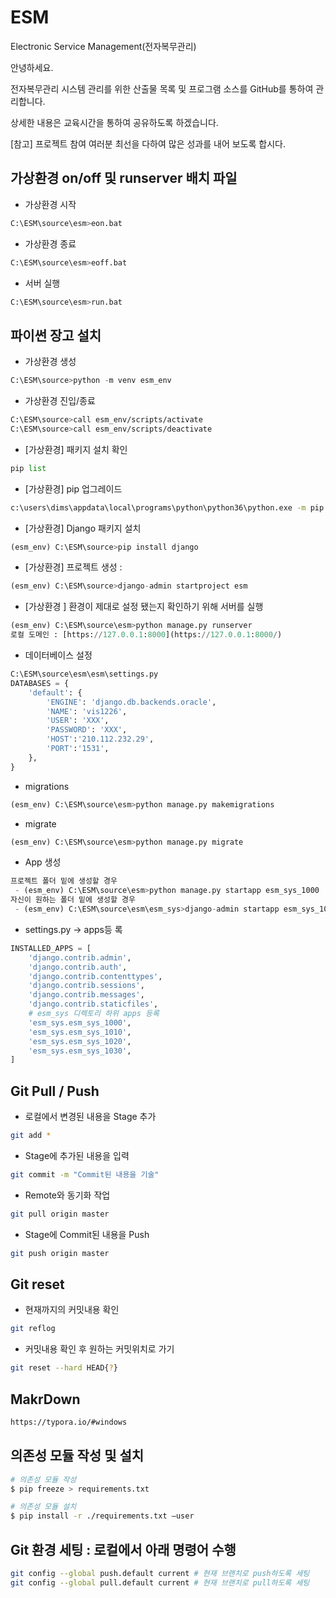 



# ESM

Electronic Service Management(전자복무관리)

안녕하세요.

전자복무관리 시스템 관리를 위한 산출물 목록 및 프로그램 소스를 GitHub를 통하여 관리합니다.

상세한 내용은 교육시간을 통하여 공유하도록 하겠습니다.

[참고] 프로젝트 참여 여러분 최선을 다하여 많은 성과를 내어 보도록 합시다.


## 가상환경 on/off 및 runserver 배치 파일

* 가상환경 시작 

```python
C:\ESM\source\esm>eon.bat
```

* 가상환경 종료 

```python
C:\ESM\source\esm>eoff.bat
```

* 서버 실행 

```python
C:\ESM\source\esm>run.bat
```


## 파이썬 장고 설치

* 가상환경 생성 

```python
C:\ESM\source>python -m venv esm_env
```


* 가상환경 진입/종료

```bash
C:\ESM\source>call esm_env/scripts/activate
C:\ESM\source>call esm_env/scripts/deactivate
```

* [가상환경] 패키지 설치 확인

```python
pip list
```

* [가상환경] pip 업그레이드

```bash
c:\users\dims\appdata\local\programs\python\python36\python.exe -m pip install --upgrade pip
```

* [가상환경] Django 패키지 설치

```python
(esm_env) C:\ESM\source>pip install django
```

* [가상환경] 프로젝트 생성 : 

```python
(esm_env) C:\ESM\source>django-admin startproject esm
```

* [가상환경 ] 환경이 제대로 설정 됐는지 확인하기 위해 서버를 실행 

```python
(esm_env) C:\ESM\source\esm>python manage.py runserver 
로컬 도메인 : [https://127.0.0.1:8000](https://127.0.0.1:8000/)
```

* 데이터베이스 설정

```python
C:\ESM\source\esm\esm\settings.py
DATABASES = {
    'default': {
        'ENGINE': 'django.db.backends.oracle',
        'NAME': 'vis1226',
        'USER': 'XXX',
        'PASSWORD': 'XXX',
        'HOST':'210.112.232.29',
        'PORT':'1531',
    },
}
```

* migrations
```python
(esm_env) C:\ESM\source\esm>python manage.py makemigrations
```

* migrate
```python
(esm_env) C:\ESM\source\esm>python manage.py migrate
```

* App 생성
```python
프로젝트 폴더 밑에 생성할 경우
 - (esm_env) C:\ESM\source\esm>python manage.py startapp esm_sys_1000
자신이 원하는 폴더 밑에 생성할 경우
 - (esm_env) C:\ESM\source\esm\esm_sys>django-admin startapp esm_sys_1030
```

* settings.py -> apps등 록
```python
INSTALLED_APPS = [
    'django.contrib.admin',
    'django.contrib.auth',
    'django.contrib.contenttypes',
    'django.contrib.sessions',
    'django.contrib.messages',
    'django.contrib.staticfiles',
    # esm_sys 디렉토리 하위 apps 등록
    'esm_sys.esm_sys_1000',
    'esm_sys.esm_sys_1010',
    'esm_sys.esm_sys_1020',
    'esm_sys.esm_sys_1030',
]
```

## Git Pull / Push

* 로컬에서 변경된 내용을 Stage 추가

```bash
git add *
```

* Stage에 추가된 내용을 입력

```bash
git commit -m "Commit된 내용을 기술"
```

* Remote와 동기화 작업

```bash
git pull origin master
```

* Stage에 Commit된 내용을 Push

```bash
git push origin master
```

## Git reset

* 현재까지의 커밋내용 확인

```bash
git reflog
```

* 커밋내용 확인 후 원하는 커밋위치로 가기

```bash
git reset --hard HEAD{?}
```


## MakrDown
```bash
https://typora.io/#windows
```


## 의존성 모듈 작성 및 설치
```bash
# 의존성 모듈 작성
$ pip freeze > requirements.txt

# 의존성 모듈 설치
$ pip install -r ./requirements.txt –user
```

## Git 환경 세팅 : 로컬에서 아래 명령어 수행
```bash
git config --global push.default current # 현재 브랜치로 push하도록 세팅
git config --global pull.default current # 현재 브랜치로 pull하도록 세팅
```
